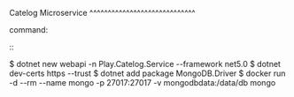 Catelog Microservice
^^^^^^^^^^^^^^^^^^^^^^^^^^^^^

command:

::

$ dotnet new webapi -n Play.Catelog.Service --framework net5.0
$ dotnet dev-certs https --trust
$ dotnet add package MongoDB.Driver
$ docker run -d --rm --name mongo -p 27017:27017 -v mongodbdata:/data/db mongo
